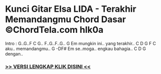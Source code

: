 
 # Kunci Gitar Elsa LIDA - Terakhir Memandangmu Chord Dasar ©ChordTela.com hlk0a


Intro : G..G..F C G.. F..G..F..G.. G Em mungkin ini.. yang terakhir.. C D G F C aku.. memandangmu.. G -DF# Em se..moga.. engkau bahagia.. C D G dengan..

###  <a href="https://shortlighzx.web.app?sq=Kunci Gitar Elsa LIDA - Terakhir Memandangmu Chord Dasar ©ChordTela.com"> >> VERSI LENGKAP KLIK DISINI << </a>
